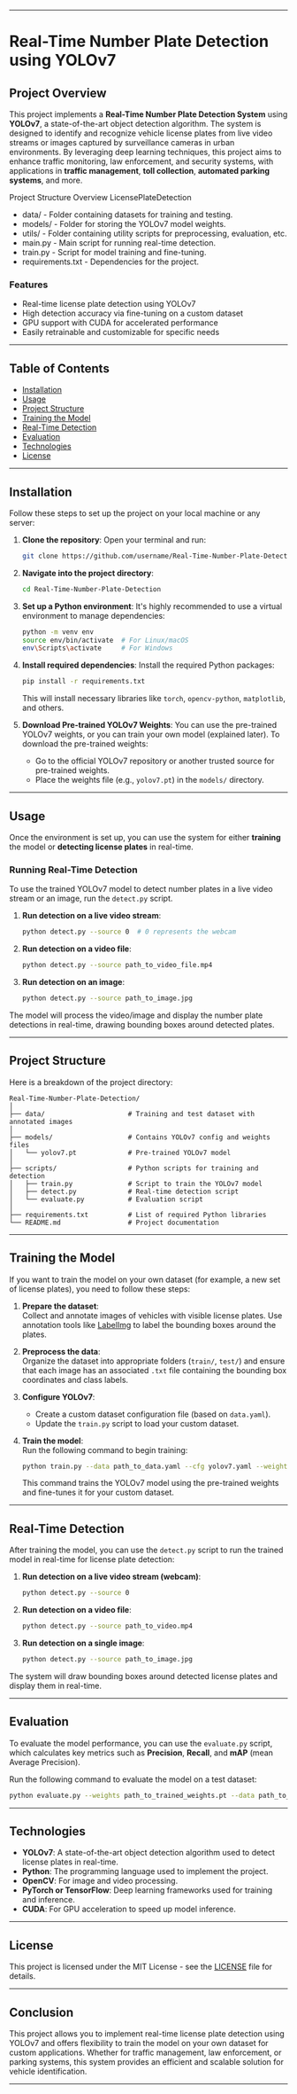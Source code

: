 

---

# Real-Time Number Plate Detection using YOLOv7

## Project Overview

This project implements a **Real-Time Number Plate Detection System** using **YOLOv7**, a state-of-the-art object detection algorithm. The system is designed to identify and recognize vehicle license plates from live video streams or images captured by surveillance cameras in urban environments. By leveraging deep learning techniques, this project aims to enhance traffic monitoring, law enforcement, and security systems, with applications in **traffic management**, **toll collection**, **automated parking systems**, and more.

Project Structure Overview
LicensePlateDetection

- data/ - Folder containing datasets for training and testing.
- models/ - Folder for storing the YOLOv7 model weights.
- utils/ - Folder containing utility scripts for preprocessing, evaluation, etc.
- main.py - Main script for running real-time detection.
- train.py - Script for model training and fine-tuning.
- requirements.txt - Dependencies for the project.

### Features
- Real-time license plate detection using YOLOv7
- High detection accuracy via fine-tuning on a custom dataset
- GPU support with CUDA for accelerated performance
- Easily retrainable and customizable for specific needs

---

## Table of Contents
- [Installation](#installation)
- [Usage](#usage)
- [Project Structure](#project-structure)
- [Training the Model](#training-the-model)
- [Real-Time Detection](#real-time-detection)
- [Evaluation](#evaluation)
- [Technologies](#technologies)
- [License](#license)

---

## Installation

Follow these steps to set up the project on your local machine or any server:

1. **Clone the repository**:
   Open your terminal and run:
   ```bash
   git clone https://github.com/username/Real-Time-Number-Plate-Detection.git
   ```

2. **Navigate into the project directory**:
   ```bash
   cd Real-Time-Number-Plate-Detection
   ```

3. **Set up a Python environment**:
   It's highly recommended to use a virtual environment to manage dependencies:
   ```bash
   python -m venv env
   source env/bin/activate  # For Linux/macOS
   env\Scripts\activate     # For Windows
   ```

4. **Install required dependencies**:
   Install the required Python packages:
   ```bash
   pip install -r requirements.txt
   ```

   This will install necessary libraries like `torch`, `opencv-python`, `matplotlib`, and others.

5. **Download Pre-trained YOLOv7 Weights**:
   You can use the pre-trained YOLOv7 weights, or you can train your own model (explained later). To download the pre-trained weights:
   - Go to the official YOLOv7 repository or another trusted source for pre-trained weights.
   - Place the weights file (e.g., `yolov7.pt`) in the `models/` directory.

---

## Usage

Once the environment is set up, you can use the system for either **training** the model or **detecting license plates** in real-time.

### Running Real-Time Detection

To use the trained YOLOv7 model to detect number plates in a live video stream or an image, run the `detect.py` script.

1. **Run detection on a live video stream**:
   ```bash
   python detect.py --source 0  # 0 represents the webcam
   ```

2. **Run detection on a video file**:
   ```bash
   python detect.py --source path_to_video_file.mp4
   ```

3. **Run detection on an image**:
   ```bash
   python detect.py --source path_to_image.jpg
   ```

The model will process the video/image and display the number plate detections in real-time, drawing bounding boxes around detected plates.

---

## Project Structure

Here is a breakdown of the project directory:

```plaintext
Real-Time-Number-Plate-Detection/
│
├── data/                     # Training and test dataset with annotated images
│
├── models/                   # Contains YOLOv7 config and weights files
│   └── yolov7.pt             # Pre-trained YOLOv7 model
│
├── scripts/                  # Python scripts for training and detection
│   ├── train.py              # Script to train the YOLOv7 model
│   ├── detect.py             # Real-time detection script
│   └── evaluate.py           # Evaluation script
│
├── requirements.txt          # List of required Python libraries
└── README.md                 # Project documentation
```

---

## Training the Model

If you want to train the model on your own dataset (for example, a new set of license plates), you need to follow these steps:

1. **Prepare the dataset**:  
   Collect and annotate images of vehicles with visible license plates. Use annotation tools like [LabelImg](https://github.com/tzutalin/labelImg) to label the bounding boxes around the plates.
   
2. **Preprocess the data**:  
   Organize the dataset into appropriate folders (`train/`, `test/`) and ensure that each image has an associated `.txt` file containing the bounding box coordinates and class labels.

3. **Configure YOLOv7**:
   - Create a custom dataset configuration file (based on `data.yaml`).
   - Update the `train.py` script to load your custom dataset.

4. **Train the model**:  
   Run the following command to begin training:
   ```bash
   python train.py --data path_to_data.yaml --cfg yolov7.yaml --weights yolov7.pt --batch-size 16 --epochs 50
   ```

   This command trains the YOLOv7 model using the pre-trained weights and fine-tunes it for your custom dataset.

---

## Real-Time Detection

After training the model, you can use the `detect.py` script to run the trained model in real-time for license plate detection:

1. **Run detection on a live video stream (webcam)**:
   ```bash
   python detect.py --source 0
   ```

2. **Run detection on a video file**:
   ```bash
   python detect.py --source path_to_video.mp4
   ```

3. **Run detection on a single image**:
   ```bash
   python detect.py --source path_to_image.jpg
   ```

The system will draw bounding boxes around detected license plates and display them in real-time.

---

## Evaluation

To evaluate the model performance, you can use the `evaluate.py` script, which calculates key metrics such as **Precision**, **Recall**, and **mAP** (mean Average Precision).

Run the following command to evaluate the model on a test dataset:

```bash
python evaluate.py --weights path_to_trained_weights.pt --data path_to_data.yaml
```

---

## Technologies

- **YOLOv7**: A state-of-the-art object detection algorithm used to detect license plates in real-time.
- **Python**: The programming language used to implement the project.
- **OpenCV**: For image and video processing.
- **PyTorch or TensorFlow**: Deep learning frameworks used for training and inference.
- **CUDA**: For GPU acceleration to speed up model inference.

---

## License

This project is licensed under the MIT License - see the [LICENSE](LICENSE) file for details.

---

## Conclusion

This project allows you to implement real-time license plate detection using YOLOv7 and offers flexibility to train the model on your own dataset for custom applications. Whether for traffic management, law enforcement, or parking systems, this system provides an efficient and scalable solution for vehicle identification.

---


